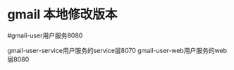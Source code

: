# gmail 本地修改版本

#gmail-user用户服务8080

gmail-user-service用户服务的service层8070
gmail-user-web用户服务的web层8080